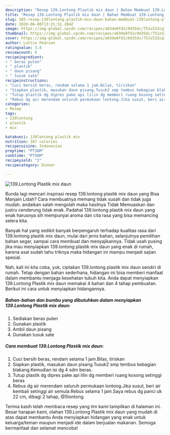 ```yaml
---
description: "Resep 139.Lontong Plastik mix daun | Bahan Membuat 139.Lontong Plastik mix daun Yang Enak Banget"
title: "Resep 139.Lontong Plastik mix daun | Bahan Membuat 139.Lontong Plastik mix daun Yang Enak Banget"
slug: 165-resep-139lontong-plastik-mix-daun-bahan-membuat-139lontong-plastik-mix-daun-yang-enak-banget
date: 2020-06-08T13:21:51.284Z
image: https://img-global.cpcdn.com/recipes/a03de8fd1c9d35dc/751x532cq70/139lontong-plastik-mix-daun-foto-resep-utama.jpg
thumbnail: https://img-global.cpcdn.com/recipes/a03de8fd1c9d35dc/751x532cq70/139lontong-plastik-mix-daun-foto-resep-utama.jpg
cover: https://img-global.cpcdn.com/recipes/a03de8fd1c9d35dc/751x532cq70/139lontong-plastik-mix-daun-foto-resep-utama.jpg
author: Lottie Pearson
ratingvalue: 3.8
reviewcount: 6
recipeingredient:
- " beras pulen"
- " plastik"
- " daun pisang"
- " tusuk sate"
recipeinstructions:
- "Cuci bersih beras, rendam selama 1 jam.Bilas, tiriskan"
- "Siapkan plastik, masukan daun pisang.Tusuk2 smp tembus kebagian blakang.Kemudian isi dg 4 sdm beras."
- "Tutup plastik dg dipres pake api lilin dg memberi ruang kosong setinggi beras"
- "Rebus dg air merendam seluruh permukaan lontong.Jika susut, beri air kembali setinggi air semula.Rebus selama 1 jam.Saya rebus dg panci uk 22 cm, dibagi 2 tahap, @5lontong."
categories:
- Resep
tags:
- 139lontong
- plastik
- mix

katakunci: 139lontong plastik mix 
nutrition: 167 calories
recipecuisine: Indonesian
preptime: "PT36M"
cooktime: "PT56M"
recipeyield: "2"
recipecategory: Dinner

---
```



![139.Lontong Plastik mix daun](https://img-global.cpcdn.com/recipes/a03de8fd1c9d35dc/751x532cq70/139lontong-plastik-mix-daun-foto-resep-utama.jpg)

Bunda lagi mencari inspirasi resep 139.lontong plastik mix daun yang Bisa Manjain Lidah? Cara membuatnya memang tidak susah dan tidak juga mudah. andaikan salah mengolah maka hasilnya Tidak Memuaskan dan justru cenderung tidak enak. Padahal 139.lontong plastik mix daun yang enak harusnya sih mempunyai aroma dan cita rasa yang bisa memancing selera kita.

Banyak hal yang sedikit banyak berpengaruh terhadap kualitas rasa dari 139.lontong plastik mix daun, mulai dari jenis bahan, selanjutnya pemilihan bahan segar, sampai cara membuat dan menyajikannya. Tidak usah pusing jika mau menyiapkan 139.lontong plastik mix daun yang enak di rumah, karena asal sudah tahu triknya maka hidangan ini mampu menjadi sajian spesial.




Nah, kali ini kita coba, yuk, ciptakan 139.lontong plastik mix daun sendiri di rumah. Tetap dengan bahan sederhana, hidangan ini bisa memberi manfaat dalam membantu menjaga kesehatan tubuh kita. Anda dapat menyiapkan 139.Lontong Plastik mix daun memakai 4 bahan dan 4 tahap pembuatan. Berikut ini cara untuk menyiapkan hidangannya.

<!--inarticleads1-->

##### Bahan-bahan dan bumbu yang dibutuhkan dalam menyiapkan 139.Lontong Plastik mix daun:

1. Sediakan  beras pulen
1. Gunakan  plastik
1. Ambil  daun pisang
1. Gunakan  tusuk sate




<!--inarticleads2-->

##### Cara membuat 139.Lontong Plastik mix daun:

1. Cuci bersih beras, rendam selama 1 jam.Bilas, tiriskan
1. Siapkan plastik, masukan daun pisang.Tusuk2 smp tembus kebagian blakang.Kemudian isi dg 4 sdm beras.
1. Tutup plastik dg dipres pake api lilin dg memberi ruang kosong setinggi beras
1. Rebus dg air merendam seluruh permukaan lontong.Jika susut, beri air kembali setinggi air semula.Rebus selama 1 jam.Saya rebus dg panci uk 22 cm, dibagi 2 tahap, @5lontong.




Terima kasih telah membaca resep yang tim kami tampilkan di halaman ini. Besar harapan kami, olahan 139.Lontong Plastik mix daun yang mudah di atas dapat membantu Anda menyiapkan hidangan yang enak untuk keluarga/teman maupun menjadi ide dalam berjualan makanan. Semoga bermanfaat dan selamat mencoba!

